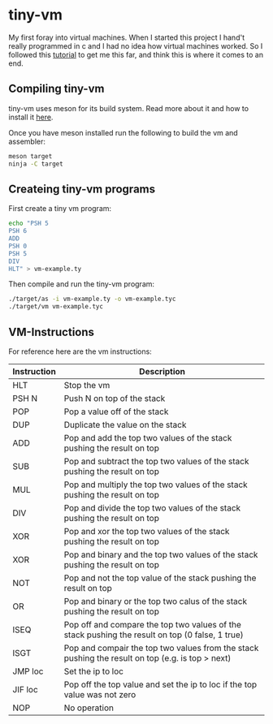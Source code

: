 # tiny-vm
My first foray into virtual machines. When I started this project I hand't really programmed in c and I had no idea how virtual machines worked. So
I followed this [tutorial](https://blog.felixangell.com/virtual-machine-in-c) to get me this far, and think this is
where it comes to an end.


## Compiling tiny-vm
tiny-vm uses meson for its build system. Read more about it and how to install it [here](https://mesonbuild.com).

Once you have meson installed run the following to build the vm and assembler:
```bash
meson target
ninja -C target
```

## Createing tiny-vm programs
First create a tiny vm program:
```bash
echo "PSH 5
PSH 6
ADD
PSH 0
PSH 5
DIV
HLT" > vm-example.ty
```


Then compile and run the tiny-vm program:
```bash
./target/as -i vm-example.ty -o vm-example.tyc
./target/vm vm-example.tyc
```


## VM-Instructions
For reference here are the vm instructions:

| Instruction | Description                                                                                      |
| ---         | ---                                                                                              |
| HLT         | Stop the vm                                                                                      |
| PSH N       | Push N on top of the stack                                                                       |
| POP         | Pop a value off of the stack                                                                     |
| DUP         | Duplicate the value on the stack                                                                 |
| ADD         | Pop and add the top two values of the stack pushing the result on top                            |
| SUB         | Pop and subtract the top two values of the stack pushing the result on top                       |
| MUL         | Pop and multiply the top two values of the stack pushing the result on top                       |
| DIV         | Pop and divide the top two values of the stack pushing the result on top                         |
| XOR         | Pop and xor the top two values of the stack pushing the result on top                            |
| XOR         | Pop and binary and the top two values of the stack pushing the result on top                     |
| NOT         | Pop and not the top value of the stack pushing the result on top                                 |
| OR          | Pop and binary or the top two calus of the stack pushing the result on top                       |
| ISEQ        | Pop off and compare the top two values of the stack pushing the result on top (0 false, 1 true)  |
| ISGT        | Pop and compair the top two values from the stack pushing the result on top (e.g. is top > next) |
| JMP loc     | Set the ip to loc                                                                                |
| JIF loc     | Pop off the top value and set the ip to loc if the top value was not zero                        |
| NOP         | No operation                                                                                     |
